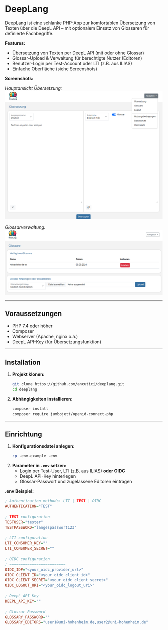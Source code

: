 # DeepLang

DeepLang ist eine schlanke PHP-App zur komfortablen Übersetzung von Texten über die DeepL API – mit optionalem Einsatz von Glossaren für definierte Fachbegriffe.

**Features:**
- Übersetzung von Texten per DeepL API (mit oder ohne Glossar)
- Glossar-Upload & Verwaltung für berechtigte Nutzer (Editoren)
- Benutzer-Login per Test-Account oder LTI (z.B. aus ILIAS)
- Einfache Oberfläche (siehe Screenshots)

**Screenshots:**

_Hauptansicht Übersetzung:_  
![Screenshot: Übersetzungsansicht](img/sceen01.png)

_Glossarverwaltung:_  
![Screenshot: Glossar-Übersicht](img/sceen02.png)  

---

## Voraussetzungen

- PHP 7.4 oder höher
- Composer
- Webserver (Apache, nginx o.ä.)
- DeepL API-Key (für Übersetzungsfunktion)

---

## Installation

1. **Projekt klonen:**
    ```bash
    git clone https://github.com/ancutici/deeplang.git
    cd deeplang
    ```

2. **Abhängigkeiten installieren:**
    ```bash
    composer install
    composer require jumbojett/openid-connect-php
    ```

---

## Einrichtung

1. **Konfigurationsdatei anlegen:**
    ```bash
    cp .env.example .env
    ```
2. **Parameter in `.env` setzen:**  
   - Login per Test-User, LTI (z.B. aus ILIAS) **oder OIDC**
   - DeepL API-Key hinterlegen
   - Glossar-Passwort und zugelassene Editoren eintragen

**.env Beispiel:**
```ini
; Authentication methods: LTI | TEST | OIDC
AUTHENTICATION="TEST"

; TEST configuration
TESTUSER="tester"
TESTPASSWORD="langespasswort123"

; LTI configuration
LTI_CONSUMER_KEY=""
LTI_CONSUMER_SECRET=""

; OIDC configuration
; =========================
OIDC_IDP="<your_oidc_provider_url>"
OIDC_CLIENT_ID="<your_oidc_client_id>"
OIDC_CLIENT_SECRET="<your_oidc_client_secret>"
OIDC_LOGOUT_URI="<your_oidc_logout_uri>"

; DeepL API Key
DEEPL_API_KEY=""

; Glossar Password
GLOSSARY_PASSWORD=""
GLOSSARY_EDITORS="user1@uni-hohenheim.de,user2@uni-hohenheim.de"
